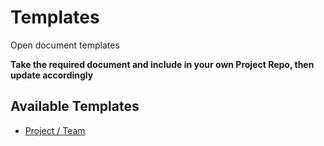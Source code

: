 # Templates

Open document templates

**Take the required document and include in your own Project Repo, then update accordingly**

## Available Templates

* [Project / Team](project.md)
